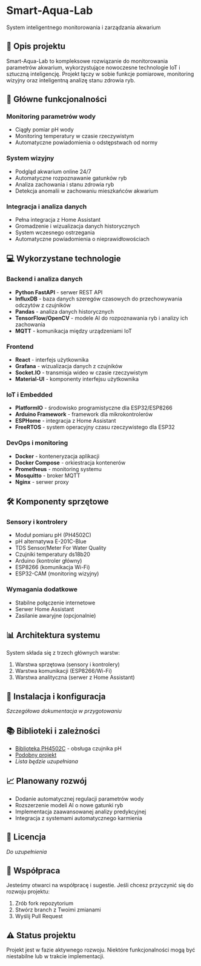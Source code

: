 # Smart-Aqua-Lab

System inteligentnego monitorowania i zarządzania akwarium

## 📝 Opis projektu

Smart-Aqua-Lab to kompleksowe rozwiązanie do monitorowania parametrów akwarium, wykorzystujące nowoczesne technologie IoT i sztuczną inteligencję. Projekt łączy w sobie funkcje pomiarowe, monitoring wizyjny oraz inteligentną analizę stanu zdrowia ryb.

## 🎯 Główne funkcjonalności

### Monitoring parametrów wody
- Ciągły pomiar pH wody
- Monitoring temperatury w czasie rzeczywistym
- Automatyczne powiadomienia o odstępstwach od normy

### System wizyjny
- Podgląd akwarium online 24/7
- Automatyczne rozpoznawanie gatunków ryb
- Analiza zachowania i stanu zdrowia ryb
- Detekcja anomalii w zachowaniu mieszkańców akwarium

### Integracja i analiza danych
- Pełna integracja z Home Assistant
- Gromadzenie i wizualizacja danych historycznych
- System wczesnego ostrzegania
- Automatyczne powiadomienia o nieprawidłowościach

## 💻 Wykorzystane technologie

### Backend i analiza danych
- **Python FastAPI** - serwer REST API
- **InfluxDB** - baza danych szeregów czasowych do przechowywania odczytów z czujników
- **Pandas** - analiza danych historycznych
- **TensorFlow/OpenCV** - modele AI do rozpoznawania ryb i analizy ich zachowania
- **MQTT** - komunikacja między urządzeniami IoT

### Frontend
- **React** - interfejs użytkownika
- **Grafana** - wizualizacja danych z czujników
- **Socket.IO** - transmisja wideo w czasie rzeczywistym
- **Material-UI** - komponenty interfejsu użytkownika

### IoT i Embedded
- **PlatformIO** - środowisko programistyczne dla ESP32/ESP8266
- **Arduino Framework** - framework dla mikrokontrolerów
- **ESPHome** - integracja z Home Assistant
- **FreeRTOS** - system operacyjny czasu rzeczywistego dla ESP32

### DevOps i monitoring
- **Docker** - konteneryzacja aplikacji
- **Docker Compose** - orkiestracja kontenerów
- **Prometheus** - monitoring systemu
- **Mosquitto** - broker MQTT
- **Nginx** - serwer proxy

## 🛠️ Komponenty sprzętowe

### Sensory i kontrolery
- Moduł pomiaru pH (PH4502C)
- pH alternatywa E-201C-Blue
- TDS Sensor/Meter For Water Quality 
- Czujniki temperatury ds18b20
- Arduino (kontroler główny)
- ESP8266 (komunikacja Wi-Fi)
- ESP32-CAM (monitoring wizyjny)

### Wymagania dodatkowe
- Stabilne połączenie internetowe
- Serwer Home Assistant
- Zasilanie awaryjne (opcjonalnie)

## 📊 Architektura systemu

System składa się z trzech głównych warstw:
1. Warstwa sprzętowa (sensory i kontrolery)
2. Warstwa komunikacji (ESP8266/Wi-Fi)
3. Warstwa analityczna (serwer z Home Assistant)

## 🔧 Instalacja i konfiguracja

*Szczegółowa dokumentacja w przygotowaniu*

## 📚 Biblioteki i zależności

- [Biblioteka PH4502C](https://github.com/nthnn/PH4502C-Sensor?tab=readme-ov-file) - obsługa czujnika pH
- [Podobny projekt](https://www.hackster.io/vilaksh01/aquamon-aquaponics-and-fish-tank-monitoring-with-tuya-iot-e025a8)
- *Lista będzie uzupełniana*

## 📈 Planowany rozwój

- Dodanie automatycznej regulacji parametrów wody
- Rozszerzenie modeli AI o nowe gatunki ryb
- Implementacja zaawansowanej analizy predykcyjnej
- Integracja z systemami automatycznego karmienia

## 📄 Licencja

*Do uzupełnienia*

## 👥 Współpraca

Jesteśmy otwarci na współpracę i sugestie. Jeśli chcesz przyczynić się do rozwoju projektu:
1. Zrób fork repozytorium
2. Stwórz branch z Twoimi zmianami
3. Wyślij Pull Request

## ⚠️ Status projektu

Projekt jest w fazie aktywnego rozwoju. Niektóre funkcjonalności mogą być niestabilne lub w trakcie implementacji.
